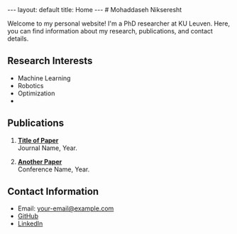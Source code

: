 <link rel="stylesheet" type="text/css" href="style.css">
---
layout: default
title: Home
---
# Mohaddaseh Nikseresht 

Welcome to my personal website! I'm a PhD researcher at KU Leuven. Here, you can find information about my research, publications, and contact details.

## Research Interests
- Machine Learning
- Robotics
- Optimization
- 

## Publications
1. **[Title of Paper](link-to-paper)**  
   Journal Name, Year.

2. **[Another Paper](link-to-paper)**  
   Conference Name, Year.

## Contact Information
- Email: your-email@example.com
- [GitHub](https://github.com/username)
- [LinkedIn](https://linkedin.com/in/yourprofile)
